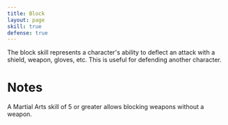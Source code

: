 ```yaml
---
title: Block
layout: page
skill: true
defense: true
---
```

The block skill represents a character's ability to deflect an attack with a shield, weapon, gloves, etc. This is useful for defending another character.

# Notes

A Martial Arts skill of 5 or greater allows blocking weapons without a weapon.
